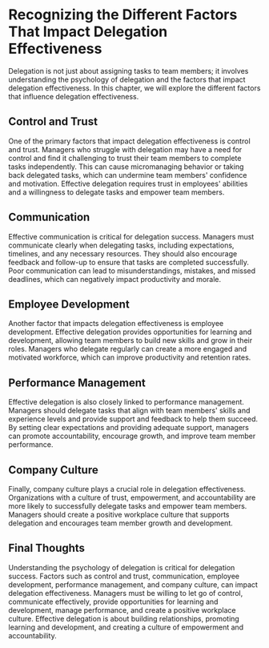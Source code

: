 Recognizing the Different Factors That Impact Delegation Effectiveness
=============================================================================================================================

Delegation is not just about assigning tasks to team members; it involves understanding the psychology of delegation and the factors that impact delegation effectiveness. In this chapter, we will explore the different factors that influence delegation effectiveness.

Control and Trust
-----------------

One of the primary factors that impact delegation effectiveness is control and trust. Managers who struggle with delegation may have a need for control and find it challenging to trust their team members to complete tasks independently. This can cause micromanaging behavior or taking back delegated tasks, which can undermine team members' confidence and motivation. Effective delegation requires trust in employees' abilities and a willingness to delegate tasks and empower team members.

Communication
-------------

Effective communication is critical for delegation success. Managers must communicate clearly when delegating tasks, including expectations, timelines, and any necessary resources. They should also encourage feedback and follow-up to ensure that tasks are completed successfully. Poor communication can lead to misunderstandings, mistakes, and missed deadlines, which can negatively impact productivity and morale.

Employee Development
--------------------

Another factor that impacts delegation effectiveness is employee development. Effective delegation provides opportunities for learning and development, allowing team members to build new skills and grow in their roles. Managers who delegate regularly can create a more engaged and motivated workforce, which can improve productivity and retention rates.

Performance Management
----------------------

Effective delegation is also closely linked to performance management. Managers should delegate tasks that align with team members' skills and experience levels and provide support and feedback to help them succeed. By setting clear expectations and providing adequate support, managers can promote accountability, encourage growth, and improve team member performance.

Company Culture
---------------

Finally, company culture plays a crucial role in delegation effectiveness. Organizations with a culture of trust, empowerment, and accountability are more likely to successfully delegate tasks and empower team members. Managers should create a positive workplace culture that supports delegation and encourages team member growth and development.

Final Thoughts
--------------

Understanding the psychology of delegation is critical for delegation success. Factors such as control and trust, communication, employee development, performance management, and company culture, can impact delegation effectiveness. Managers must be willing to let go of control, communicate effectively, provide opportunities for learning and development, manage performance, and create a positive workplace culture. Effective delegation is about building relationships, promoting learning and development, and creating a culture of empowerment and accountability.
